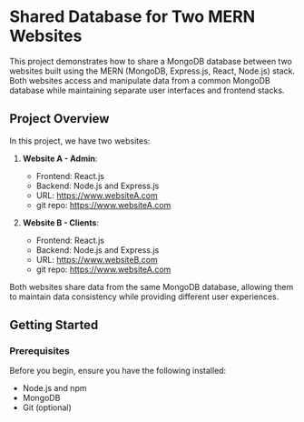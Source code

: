 # Shared Database for Two MERN Websites

This project demonstrates how to share a MongoDB database between two websites built using the MERN (MongoDB, Express.js, React, Node.js) stack. Both websites access and manipulate data from a common MongoDB database while maintaining separate user interfaces and frontend stacks.


## Project Overview

In this project, we have two websites:

1. **Website A - Admin**:
   - Frontend: React.js
   - Backend: Node.js and Express.js
   - URL: https://www.websiteA.com
   - git repo: https://www.websiteA.com

2. **Website B - Clients**:
   - Frontend: React.js
   - Backend: Node.js and Express.js
   - URL: https://www.websiteB.com
   - git repo: https://www.websiteA.com

Both websites share data from the same MongoDB database, allowing them to maintain data consistency while providing different user experiences.

## Getting Started

### Prerequisites

Before you begin, ensure you have the following installed:

- Node.js and npm
- MongoDB
- Git (optional)

